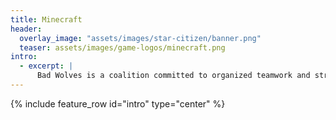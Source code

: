 ```yaml
---
title: Minecraft
header:
  overlay_image: "assets/images/star-citizen/banner.png"
  teaser: assets/images/game-logos/minecraft.png
intro: 
  - excerpt: |
      Bad Wolves is a coalition committed to organized teamwork and strategic alliances. We aim to provide an environment that allows players to experience the full spectrum of Star Citizen gameplay. Our members are encouraged to participate in a variety of roles and activities, from exploration and industry to combat and logistics.
---
```


{% include feature_row id="intro" type="center" %}
